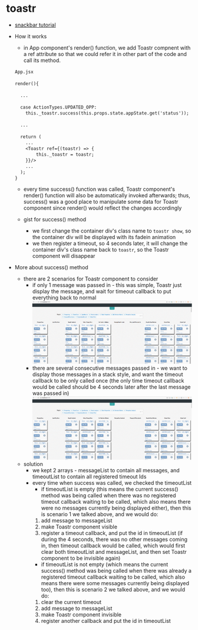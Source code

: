 # toastr

* [snackbar tutorial](http://www.w3schools.com/howto/howto_js_snackbar.asp)
* How it works
  * in App component's render() function, we add Toastr compnent with a ref attribute so that we could refer it in other part of the code and call its method.
  ```
  App.jsx

  render(){

    ...

    case ActionTypes.UPDATED_OPP:
      this._toastr.success(this.props.state.appState.get('status'));

    ...

    return (
      ...
      <Toastr ref={(toastr) => {
          this._toastr = toastr;
      }}/>
      ...
    );
  }

  ```
  * every time success() function was called, Toastr component's render() function will also be automatically invoked afterwards; thus, success() was a good place to manipulate some data for Toastr component since render() would reflect the changes accordingly

  * gist for success() method
    * we first change the container div's class name to `toastr show`, so the container div will be displayed with its fadein animation
    * we then register a timeout, so 4 seconds later, it will change the container div's class name back to `toastr`, so the Toastr component will disappear

* More about success() method
  * there are 2 scenarios for Toastr component to consider
    * if only 1 message was passed in - this was simple, Toastr just display the message, and wait for timeout callback to put everything back to normal
    ![toastr1](./img/toastr1.gif)
    * there are several consecutive messages passed in - we want to display those messages in a stack style, and want the timeout callback to be only called once (the only time timeout callback would be called should be 4 seconds later after the last message was passed in)
    ![toastr2](./img/toastr2.gif)
  * solution
    * we kept 2 arrays - messageList to contain all messages, and timeoutList to contain all registered timeout Ids
    * every time when success was called, we checked the timeoutList
      * if timeoutList is empty (this means the current success() method was being called when there was no registered timeout callback waiting to be called, which also means there were no messages currently being displayed either), then this is scenario 1 we talked above, and we would do:
      1. add message to messageList
      2. make Toastr component visible
      3. register a timeout callback, and put the id in timeoutList (if during the 4 seconds, there was no other messages coming in, then timeout callback would be called, which would first clear both timeoutList and messageList, and then set Toastr component to be invisible again)
      * if timeoutList is not empty (which means the current success() method was being called when there was already a registered timeout callback waiting to be called, which also means there were some messages currently being displayed too), then this is scenario 2 we talked above, and we would do:
      1. clear the current timeout
      2. add message to messageList
      3. make Toastr component invisible
      4. register another callback and put the id in timeoutList
